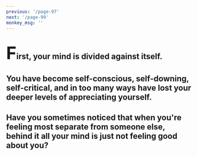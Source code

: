 ```yaml
---
previous: '/page-97'
next: '/page-99'
monkey_msg: ''
---
```


## <span style="font-size:47px;">F</span>irst, your mind is divided against itself.
## You have become self-conscious, self-downing, self-critical, and in too many ways have lost your deeper levels of appreciating yourself.
## Have you sometimes noticed that when you're feeling most separate from someone else, behind it all your mind is just not feeling good about you?
